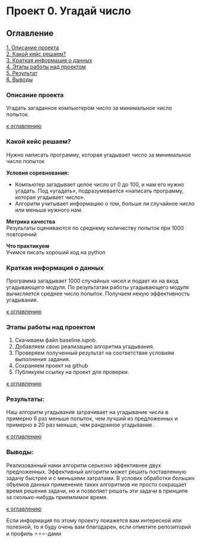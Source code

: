 # Проект 0. Угадай число

## Оглавление
[1. Описание проекта](.README.md#Описание-проекта)  
[2. Какой кейс решаем?](.README.md#Какой-кейс-решаем)  
[3. Краткая информация о данных](.README.md#Краткая-информация-о-данных)  
[4. Этапы работы над проектом](.README.md#Этапы-работы-над-проектом)  
[5. Результат](.README.md#Результат)    
[6. Выводы](.README.md#Выводы) 

### Описание проекта    
Угадать загаданное компьютером число за минимальное число попыток.

[к оглавлению](#оглавление)


### Какой кейс решаем?    
Нужно написать программу, которая угадывает число за минимальное число попыток

**Условия соревнования:**  
- Компьютер загадывает целое число от 0 до 100, и нам его нужно угадать. Под «угадать», подразумевается «написать программу, которая угадывает число».
- Алгоритм учитывает информацию о том, больше ли случайное число или меньше нужного нам.

**Метрика качества**     
Результаты оцениваются по среднему количеству попыток при 1000 повторений

**Что практикуем**     
Учимся писать хороший код на python


### Краткая информация о данных
Программа загадывает 1000 случайных чисел и подает их на вход угадывающего модуля.
По результатам работы угадывающего модуля вычисляется среднее число попыток.
Получаем некую эффективность угадывания.  
  
[к оглавлению](#оглавление)


### Этапы работы над проектом  
1. Скачиваем файл baseline.iupnb. 
2. Добавляем свою реализацию алгоритма угадывания.
3. Проверяем полученный результат на соответствие условиям выполнения задания.
4. Сохраняем проект на github
5. Публикуем ссылку на проект для проверки.

[к оглавлению](#оглавление)


### Результаты:  
Наш алгоритм угадывания затрачивает на угадывание числа в примерно 6 раз меньше попыток, чем лучший из предложенных и примерно в 20 раз меньше, чем рандомное угадывание .

[к оглавлению](#оглавление)


### Выводы:  
Реализованный нами алгоритм серьезно эффективнее двух предложенных.
Эффективный алгоритм может решить поставленную задачу быстрее и с меньшими затратами.
В услових обработки больших объемов данных применение таких алгоритмов не просто сокращает
время решения задачи, но и позволяет решать эти задачи в принципе за сколько-нибудь приемлимое время.

[к оглавлению](#оглавление)


Если информация по этому проекту покажется вам интересной или полезной, то я буду очень вам благодарен, если отметите репозиторий и профиль ⭐️⭐️⭐️-дами